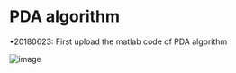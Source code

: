 # PDA algorithm
  •20180623: First upload the matlab code of PDA algorithm
  
  ![image](https://github.com/hcheng1005/RADAR/blob/master/Target_Association/PDA/PDA_figure.png)
  
